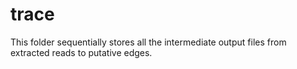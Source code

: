 # trace
This folder sequentially stores all the intermediate output files from extracted reads
to putative edges.  
